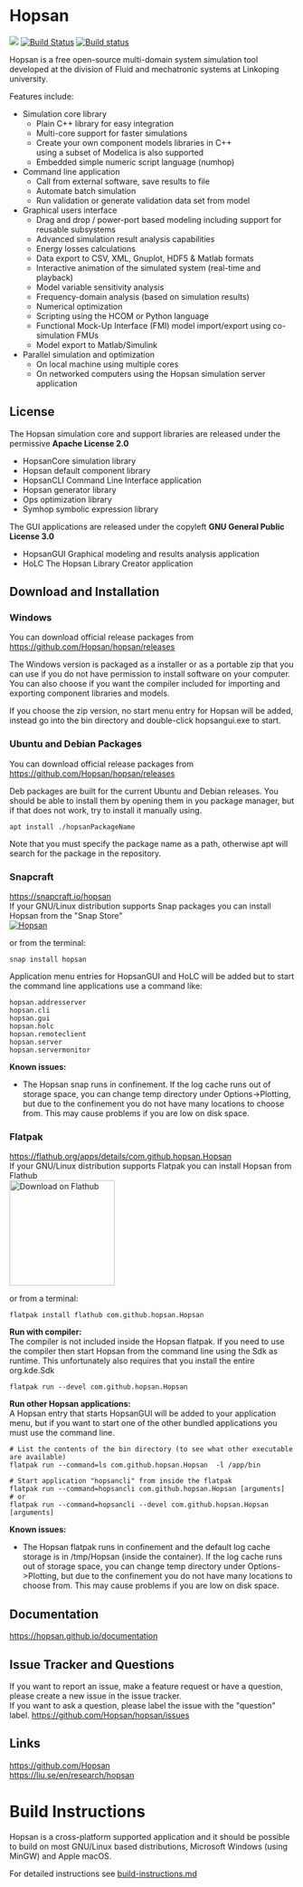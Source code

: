 # Hopsan

![](https://github.com/Hopsan/hopsan/workflows/ghactions-ci-build/badge.svg) [![Build Status](https://travis-ci.org/Hopsan/hopsan.svg?branch=master)](https://travis-ci.org/Hopsan/hopsan) [![Build status](https://ci.appveyor.com/api/projects/status/ouf883yvoel0djgn/branch/master?svg=true)](https://ci.appveyor.com/project/peterNordin/hopsan/branch/master)

Hopsan is a free open-source multi-domain system simulation tool developed at the division of Fluid and mechatronic systems at Linkoping university.

Features include:

* Simulation core library
    * Plain C++ library for easy integration
    * Multi-core support for faster simulations
    * Create your own component models libraries in C++  
      using a subset of Modelica is also supported
    * Embedded simple numeric script language (numhop)
* Command line application
    * Call from external software, save results to file
    * Automate batch simulation
    * Run validation or generate validation data set from model
* Graphical users interface
    * Drag and drop / power-port based modeling including support for reusable subsystems
    * Advanced simulation result analysis capabilities
    * Energy losses calculations
    * Data export to CSV, XML, Gnuplot, HDF5 & Matlab formats
    * Interactive animation of the simulated system (real-time and playback)
    * Model variable sensitivity analysis
    * Frequency-domain analysis (based on simulation results)
    * Numerical optimization
    * Scripting using the HCOM or Python language
    * Functional Mock-Up Interface (FMI) model import/export using co-simulation FMUs
    * Model export to Matlab/Simulink
* Parallel simulation and optimization
    * On local machine using multiple cores
    * On networked computers using the Hopsan simulation server application

## License

The Hopsan simulation core and support libraries are released under the permissive **Apache License 2.0**
* HopsanCore simulation library
* Hopsan default component library
* HopsanCLI Command Line Interface application
* Hopsan generator library
* Ops optimization library
* Symhop symbolic expression library

The GUI applications are released under the copyleft **GNU General Public License 3.0**
* HopsanGUI Graphical modeling and results analysis application
* HoLC The Hopsan Library Creator application

## Download and Installation

### Windows

You can download official release packages from  
https://github.com/Hopsan/hopsan/releases

The Windows version is packaged as a installer or as a portable zip that you can use if you do not have permission to install software on your computer.
You can also choose if you want the compiler included for importing and exporting component libraries and models.

If you choose the zip version, no start menu entry for Hopsan will be added, instead go into the bin directory and double-click hopsangui.exe to start.

### Ubuntu and Debian Packages

You can download official release packages from  
https://github.com/Hopsan/hopsan/releases

Deb packages are built for the current Ubuntu and Debian releases.
You should be able to install them by opening them in you package manager, but if that does not work, try to install it manually using.
```
apt install ./hopsanPackageName
```
Note that you must specify the package name as a path, otherwise apt will search for the package in the repository.

### Snapcraft
https://snapcraft.io/hopsan  
If your GNU/Linux distribution supports Snap packages you can install Hopsan from the "Snap Store"  
[![Hopsan](https://snapcraft.io/hopsan/badge.svg)](https://snapcraft.io/hopsan)  


or from the terminal:
```
snap install hopsan
```
Application menu entries for HopsanGUI and HoLC will be added but to start the command line applications use a command like:
```
hopsan.addresserver
hopsan.cli
hopsan.gui
hopsan.holc
hopsan.remoteclient
hopsan.server
hopsan.servermonitor
```
**Known issues:**  

* The Hopsan snap runs in confinement. If the log cache runs out of storage space, you can change temp directory under Options->Plotting, but due to the confinement you do not have many locations to choose from. This may cause problems if you are low on disk space.


### Flatpak
https://flathub.org/apps/details/com.github.hopsan.Hopsan  
If your GNU/Linux distribution supports Flatpak you can install Hopsan from Flathub  
<a href='https://flathub.org/apps/details/com.github.hopsan.Hopsan'><img width='186' alt='Download on Flathub' src='https://flathub.org/assets/badges/flathub-badge-en.svg'/></a>

or from a terminal:
```
flatpak install flathub com.github.hopsan.Hopsan
```
**Run with compiler:**  
The compiler is not included inside the Hopsan flatpak. If you need to use the compiler then start Hopsan from the command line using the Sdk as runtime.
This unfortunately also requires that you install the entire org.kde.Sdk
```
flatpak run --devel com.github.hopsan.Hopsan
```
**Run other Hopsan applications:**  
A Hopsan entry that starts HopsanGUI will be added to your application menu, but if you want to start one of the other bundled applications you must use the command line.
```
# List the contents of the bin directory (to see what other executable are available)
flatpak run --command=ls com.github.hopsan.Hopsan  -l /app/bin

# Start application "hopsancli" from inside the flatpak
flatpak run --command=hopsancli com.github.hopsan.Hopsan [arguments]
# or
flatpak run --command=hopsancli --devel com.github.hopsan.Hopsan [arguments]
```

**Known issues:**  

* The Hopsan flatpak runs in confinement and the default log cache storage is in /tmp/Hopsan (inside the container). If the log cache runs out of storage space, you can change temp directory under Options->Plotting, but due to the confinement you do not have many locations to choose from. This may cause problems if you are low on disk space.


## Documentation

https://hopsan.github.io/documentation

## Issue Tracker and Questions
If you want to report an issue, make a feature request or have a question, please create a new issue in the issue tracker.  
If you want to ask a question, please label the issue with the "question" label.
https://github.com/Hopsan/hopsan/issues

## Links

https://github.com/Hopsan  
https://liu.se/en/research/hopsan

# Build Instructions

Hopsan is a cross-platform supported application and it should be possible to build
on most GNU/Linux based distributions, Microsoft Windows (using MinGW) and Apple macOS.

For detailed instructions see [build-instructions.md](build-instructions.md) 
